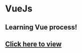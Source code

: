 # VueJs
## Learning Vue process!
## <a href="https://kastriot-gashi-learning-vue.netlify.app/"> Click here to view </a>
